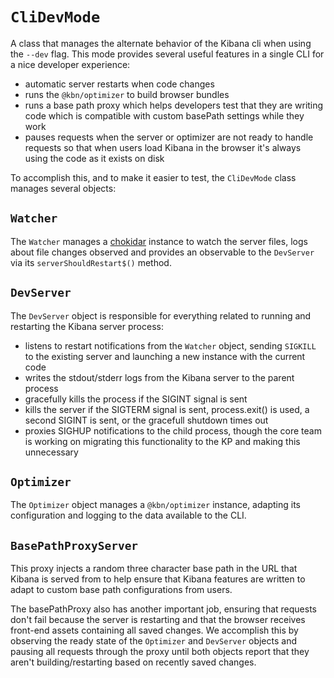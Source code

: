 # `CliDevMode`

A class that manages the alternate behavior of the Kibana cli when using the `--dev` flag. This mode provides several useful features in a single CLI for a nice developer experience:

  - automatic server restarts when code changes
  - runs the `@kbn/optimizer` to build browser bundles
  - runs a base path proxy which helps developers test that they are writing code which is compatible with custom basePath settings while they work
  - pauses requests when the server or optimizer are not ready to handle requests so that when users load Kibana in the browser it's always using the code as it exists on disk

To accomplish this, and to make it easier to test, the `CliDevMode` class manages several objects:

## `Watcher`

The `Watcher` manages a [chokidar](https://github.com/paulmillr/chokidar) instance to watch the server files, logs about file changes observed and provides an observable to the `DevServer` via its `serverShouldRestart$()` method.

## `DevServer`

The `DevServer` object is responsible for everything related to running and restarting the Kibana server process:
 - listens to restart notifications from the `Watcher` object, sending `SIGKILL` to the existing server and launching a new instance with the current code
 - writes the stdout/stderr logs from the Kibana server to the parent process
 - gracefully kills the process if the SIGINT signal is sent
 - kills the server if the SIGTERM signal is sent, process.exit() is used, a second SIGINT is sent, or the gracefull shutdown times out
 - proxies SIGHUP notifications to the child process, though the core team is working on migrating this functionality to the KP and making this unnecessary

## `Optimizer`

The `Optimizer` object manages a `@kbn/optimizer` instance, adapting its configuration and logging to the data available to the CLI.

## `BasePathProxyServer`

This proxy injects a random three character base path in the URL that Kibana is served from to help ensure that Kibana features 
are written to adapt to custom base path configurations from users.

The basePathProxy also has another important job, ensuring that requests don't fail because the server is restarting and 
that the browser receives front-end assets containing all saved changes. We accomplish this by observing the ready state of 
the `Optimizer` and `DevServer` objects and pausing all requests through the proxy until both objects report that 
they aren't building/restarting based on recently saved changes.
